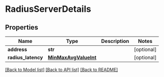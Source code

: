 # RadiusServerDetails

## Properties
Name | Type | Description | Notes
------------ | ------------- | ------------- | -------------
**address** | **str** |  | [optional] 
**radius_latency** | [**MinMaxAvgValueInt**](MinMaxAvgValueInt.md) |  | [optional] 

[[Back to Model list]](../README.md#documentation-for-models) [[Back to API list]](../README.md#documentation-for-api-endpoints) [[Back to README]](../README.md)

